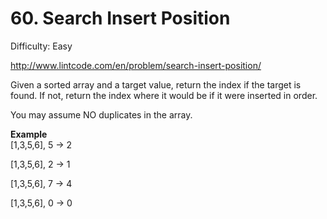 # 60. Search Insert Position

Difficulty: Easy

http://www.lintcode.com/en/problem/search-insert-position/

Given a sorted array and a target value, return the index if the target is found. If not, return the index where it would be if it were inserted in order.

You may assume NO duplicates in the array.

**Example**  
[1,3,5,6], 5 → 2

[1,3,5,6], 2 → 1

[1,3,5,6], 7 → 4

[1,3,5,6], 0 → 0
